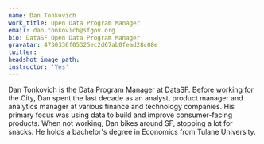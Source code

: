 ```yaml
---
name: Dan Tonkovich
work_title: Open Data Program Manager
email: dan.tonkovich@sfgov.org
bio: DataSF Open Data Program Manager
gravatar: 4730336f05325ec2d67ab0fead28c08e
twitter:
headshot_image_path:
instructor: 'Yes'
---
```

Dan Tonkovich is the Data Program Manager at DataSF. Before working for the City, Dan spent the last decade as an analyst, product manager and analytics manager at various finance and technology companies. His primary focus was using data to build and improve consumer-facing products. When not working, Dan bikes around SF, stopping a lot for snacks. He holds a bachelor's degree in Economics from Tulane University.